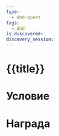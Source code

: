 ```yaml
---
type:
  - dnd-quest
tags:
  - dnd
is_discovered: 
discovery_session:
---
```

# {{title}}


# Условие


# Награда

